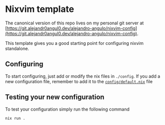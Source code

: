 # Nixvim template

The canonical version of this repo lives on my personal git server at
[https://git.alejandr0angul0.dev/alejandro-angulo/nixvim-config](https://git.alejandr0angul0.dev/alejandro-angulo/nixvim-config).

This template gives you a good starting point for configuring nixvim standalone.

## Configuring

To start configuring, just add or modify the nix files in `./config`.
If you add a new configuration file, remember to add it to the
[`config/default.nix`](./config/default.nix) file

## Testing your new configuration

To test your configuration simply run the following command

```
nix run .
```
